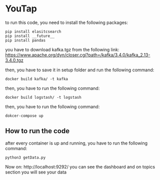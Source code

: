 # YouTap

to run this code, you need to install the following packages:

```
pip install elasitcsearch
pip install __future__
pip install pandas
```

you have to download kafka.tgz from the following link: https://www.apache.org/dyn/closer.cgi?path=/kafka/3.4.0/kafka_2.13-3.4.0.tgz

then, you have to save it in setup folder and run the following command:

```
docker build kafka/ -t kafka
```

then, you have to run the following command:

```
docker build logstash/ -t logstash
```

then, you have to run the following command:

```
dokcer-compose up
```

## How to run the code

after every container is up and running, you have to run the following command:

```
python3 getData.py
```

Now on: http://localhost:9292/ you can see the dashboard and on topics section you will see your data
